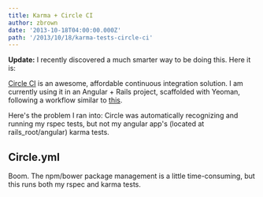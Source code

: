 ```yaml
---
title: Karma + Circle CI
author: zbrown
date: '2013-10-18T04:00:00.000Z'
path: '/2013/10/18/karma-tests-circle-ci'
---
```


**Update:** I recently discovered a much smarter way to be doing this. Here it
is:

<script src="https://gist.github.com/ztbrown/7215433.js"></script>

[Circle CI](http://circleci.com) is an awesome, affordable continuous
integration solution. I am currently using it in an Angular + Rails project,
scaffolded with Yeoman, following a workflow similar to
[this](http://jeff.konowit.ch/posts/yeoman-rails-angular/).

Here's the problem I ran into: Circle was automatically recognizing and running
my rspec tests, but not my angular app's (located at rails_root/angular) karma
tests.

## Circle.yml

Boom. The npm/bower package management is a little time-consuming, but this runs
both my rspec and karma tests.

<script src="https://gist.github.com/ztbrown/7043015.js"></script>

